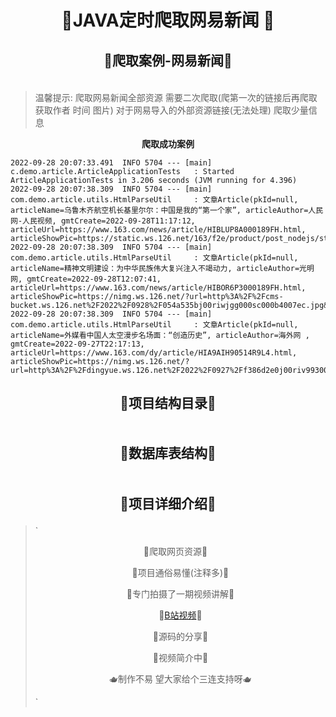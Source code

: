 # <p align=center>🍵JAVA定时爬取网易新闻 🍵</p>

## <p align=center>🥦爬取案例-网易新闻🥦</p>

<p align=center><img src="https://foruda.gitee.com/images/1664606270776700592/c9ce186a_8992400.png" alt=""></p>

> 温馨提示: 爬取网易新闻全部资源 需要二次爬取(爬第一次的链接后再爬取获取作者 时间 图片) 对于网易导入的外部资源链接(无法处理) 爬取少量信息

 **<p align=center> 爬取成功案例 </p>** 

```
2022-09-28 20:07:33.491  INFO 5704 --- [main] c.demo.article.ArticleApplicationTests   : Started ArticleApplicationTests in 3.206 seconds (JVM running for 4.396)
2022-09-28 20:07:38.309  INFO 5704 --- [main] com.demo.article.utils.HtmlParseUtil     : 文章Article(pkId=null, articleName=乌鲁木齐航空机长基里尔尔：中国是我的“第一个家”, articleAuthor=人民网-人民视频, gmtCreate=2022-09-28T11:17:12, articleUrl=https://www.163.com/news/article/HIBLUP8A000189FH.html, articleShowPic=https://static.ws.126.net/163/f2e/product/post_nodejs/static/logo.png)
2022-09-28 20:07:38.309  INFO 5704 --- [main] com.demo.article.utils.HtmlParseUtil     : 文章Article(pkId=null, articleName=精神文明建设：为中华民族伟大复兴注入不竭动力, articleAuthor=光明网, gmtCreate=2022-09-28T12:07:41, articleUrl=https://www.163.com/news/article/HIBOR6P3000189FH.html, articleShowPic=https://nimg.ws.126.net/?url=http%3A%2F%2Fcms-bucket.ws.126.net%2F2022%2F0928%2F054a535bj00riwjgg000sc000b4007ec.jpg&thumbnail=660x2147483647&quality=80&type=jpg)
2022-09-28 20:07:38.309  INFO 5704 --- [main] com.demo.article.utils.HtmlParseUtil     : 文章Article(pkId=null, articleName=外媒看中国人太空漫步名场面：“创造历史”, articleAuthor=海外网 , gmtCreate=2022-09-27T22:17:13, articleUrl=https://www.163.com/dy/article/HIA9AIH90514R9L4.html, articleShowPic=https://nimg.ws.126.net/?url=http%3A%2F%2Fdingyue.ws.126.net%2F2022%2F0927%2Ff386d2e0j00riv993000qc000dc007ig.jpg&thumbnail=660x2147483647&quality=80&type=jpg)
```
## <p align=center>🥬项目结构目录🥬</p>

<p align=center><img src="https://foruda.gitee.com/images/1664606557250026095/839e222a_8992400.png" alt=""></p>

## <p align=center>🌰数据库表结构🌰</p>

<p align=center><img src="https://foruda.gitee.com/images/1664607242994391047/a2c8bf05_8992400.png " alt=""></p>

## <p align=center>🥑项目详细介绍🥑</p>

> `<p align=center>🥰爬取网页资源🥰    </p>
> 
> 
> <p align=center>🥐项目通俗易懂(注释多)🥐</p>
> 
> 
> <p align=center>🥙专门拍摄了一期视频讲解🥙</p>
> 
> 
> <p align=center>🍵<a href="https://www.bilibili.com/video/BV14e4y1B7KF">B站视频</a>🍵</p>
> 
> <p align=center>🐎源码的分享🐎</p>
> 
> <p align=center>🦌视频简介中🦌</p>
> 
> 
> <p align=center>🫖制作不易 望大家给个三连支持呀🫖</p>`


